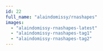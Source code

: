 ```yaml
---
id: 22
full_name: "alaindomissy/rnashapes"
images: 
  - "alaindomissy-rnashapes-latest"
  - "alaindomissy-rnashapes-tag1"
  - "alaindomissy-rnashapes-tag2"
---
```

